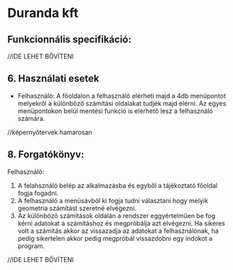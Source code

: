 # Duranda kft
## Funkcionnális specifikáció:

//IDE LEHET BŐVÍTENI

## 6. Használati esetek
- Felhasználó: A főoldalon a felhasználó elérheti majd a 4db menüpontot melyekről a különböző számítási oldalakat tudjék majd elérni. Az egyes menüpontokon belül mentési funkció is elérhető lesz a felhasználó számára.

//képernyőtervek hamarosan

## 8. Forgatókönyv:
Felhasználó:
1. A felahsználó belép az alkalmazásba és egyből a tájékoztató főoldal fogja fogadni.
2. A felhasználó a menüsávból ki fogja tudni választani hogy melyik geometria számítást szeretné elvégezni.
3. Az különböző számítások oldalán a rendszer eggyértelműen be fog kérni adatokat a számításhoz és megpróbálja azt elvégezni. Ha sikeres volt a számítás akkor az vissazadja az adatokat a felhasználónak, ha pedig sikertelen akkor pedig megpróbál vissazdobni egy indokot a program.

//IDE LEHET BŐVÍTENI
